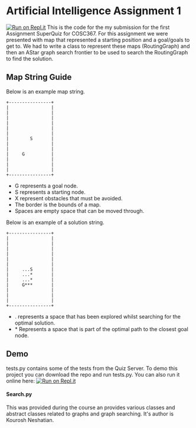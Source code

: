 # Artificial Intelligence Assignment 1
[![Run on Repl.it](https://repl.it/badge/github/RyBeau/AIAssignment1)](https://repl.it/github/RyBeau/AIAssignment1)
This is the code for the my submission for the first Assignment SuperQuiz for COSC367. For this assignment we were presented
with map that represented a starting position and a goal/goals to get to. We had to write a class to represent these maps
(RoutingGraph) and then an AStar graph search frontier to be used to search the RoutingGraph to find the solution.

## Map String Guide
Below is an example map string.

    +----------------+
    |                |
    |                |
    |                |
    |                |
    |                |
    |                |
    |        S       |
    |                |
    |                |
    |     G          |
    |                |
    |                |
    |                |
    +----------------+

* G represents a goal node.
* S represents a starting node.
* X represent obstacles that must be avoided.
* The border is the bounds of a map.
* Spaces are empty space that can be moved through.

Below is an example of a solution string.

    +----------------+
    |                |
    |                |
    |                |
    |                |
    |                |
    |                |
    |     ...S       |
    |     ...*       |
    |     ...*       |
    |     G***       |
    |                |
    |                |
    |                |
    +----------------+

* . represents a space that has been explored whilst searching for the optimal solution.
* \* Represents a space that is part of the optimal path to the closest goal node.

## Demo
tests.py contains some of the tests from the Quiz Server. To demo this project you can download the repo and run tests.py.
You can also run it online here: [![Run on Repl.it](https://repl.it/badge/github/RyBeau/AIAssignment1)](https://repl.it/github/RyBeau/AIAssignment1)

#### Search.py
This was provided during the course an provides various classes and abstract classes related to graphs and graph searching.
It's author is Kourosh Neshatian.
